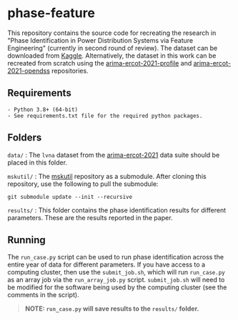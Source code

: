 # **phase-feature**

This repository contains the source code for recreating the research in "Phase Identification in Power Distribution Systems via Feature Engineering" (currently in second round of review). The dataset can be downloaded from [Kaggle](https://www.kaggle.com/msk5sdata/arima-ercot-2021). Alternatively, the dataset in this work can be recreated from scratch using the [arima-ercot-2021-profile](https://github.com/msk-5s/arima-ercot-2021-profile.git) and [arima-ercot-2021-opendss](https://github.com/msk-5s/arima-ercot-2021-opendss.git) repositories.

## Requirements
    - Python 3.8+ (64-bit)
    - See requirements.txt file for the required python packages.

## Folders
`data/`
: The `lvna` dataset from the [arima-ercot-2021](https://www.kaggle.com/msk5sdata/arima-ercot-2021) data suite should be placed in this folder.

`mskutil/`
: The [mskutil](https://github.com/msk-5s/mskutil) repository as a submodule. After cloning this repository, use the following to pull the submodule:
```
git submodule update --init --recursive
```

`results/`
: This folder contains the phase identification results for different parameters. These are the results reported in the paper.

## Running
The `run_case.py` script can be used to run phase identification across the entire year of data for different parameters. If you have access to a computing cluster, then use the `submit_job.sh`, which will run `run_case.py` as an array job via the `run_array_job.py` script. `submit_job.sh` will need to be modified for the software being used by the computing cluster (see the comments in the script).
> **NOTE: `run_case.py` will save results to the `results/` folder.**
